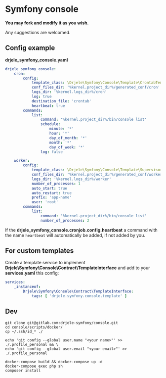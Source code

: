 # Symfony console

**You may fork and modify it as you wish**.

Any suggestions are welcomed.

## Config example

**drjele_symfony_console.yaml**

```yaml
drjele_symfony_console:
    cron:
        config:
            template_class: \Drjele\Symfony\Console\Template\CrontabTemplate
            conf_files_dir: '%kernel.project_dir%/generated_conf/cron'
            logs_dir: '%kernel.logs_dir%/cron'
            log: true
            destination_file: 'crontab'
            heartbeat: true
        commands:
            list:
                command: '%kernel.project_dir%/bin/console list'
                schedule:
                    minute: '*'
                    hour: '*'
                    day_of_month: '*'
                    month: '*'
                    day_of_week: '*'
                log: false

    worker:
        config:
            template_class: \Drjele\Symfony\Console\Template\SupervisorTemplate
            conf_files_dir: '%kernel.project_dir%/generated_conf/worker'
            logs_dir: '%kernel.logs_dir%/worker'
            number_of_processes: 1
            auto_start: true
            auto_restart: true
            prefix: 'app-name'
            user: 'root'
        commands:
            list:
                command: '%kernel.project_dir%/bin/console list'
                number_of_processes: 2
```

If the **drjele_symfony_console.cronjob.config.heartbeat** a command with the name `heartbeat` will automatically be added, if not added by you.

## For custom templates

Create a template service to implement **Drjele\Symfony\Console\Contract\TemplateInterface** and add to your **services.yaml** this config:

```yaml
services:
    _instanceof:
        Drjele\Symfony\Console\Contract\TemplateInterface:
            tags: [ 'drjele.symfony.console.template' ]
```

## Dev

```shell
git clone git@gitlab.com:drjele-symfony/console.git
cd console/scripts/docker/
cp ~/.ssh/id_* ./

echo 'git config --global user.name "<your name>"' >> ./.profile_personal && \
echo 'git config --global user.email "<your email>"' >> ./.profile_personal

docker-compose build && docker-compose up -d
docker-compose exec php sh
composer install
```
